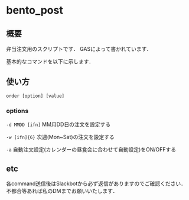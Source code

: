 # bento_post

## 概要
弁当注文用のスクリプトです．
GASによって書かれています．

基本的なコマンドを以下に示します．

## 使い方

`order [option] [value]`

### options

 `-d MMDD [ifn]`
 MM月DD日の注文を設定する

 `-w [ifn]{6}`
 次週(Mon~Sat)の注文を設定する

 `-a`
 自動注文設定(カレンダーの昼食会に合わせて自動設定)をON/OFFする

## etc
 
 各command送信後はSlackbotから必ず返信がありますのでご確認ください．
 不都合等あれば私のDMまでお願いいたします．
